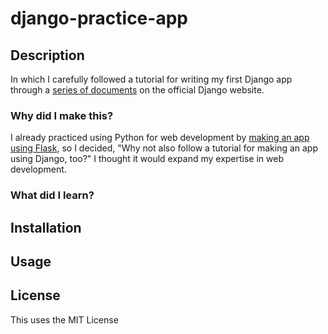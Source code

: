 # django-practice-app
## Description
In which I carefully followed a tutorial for writing my first Django app through a [series of documents](https://docs.djangoproject.com/en/4.2/) on the official Django website.
### Why did I make this?
I already practiced using Python for web development by [making an app using Flask](https://github.com/CoolJH2K/python-newsfeed), so I decided, "Why not also follow a tutorial for making an app using Django, too?" I thought it would expand my expertise in web development.
### What did I learn?
## Installation
## Usage
## License
This uses the MIT License
